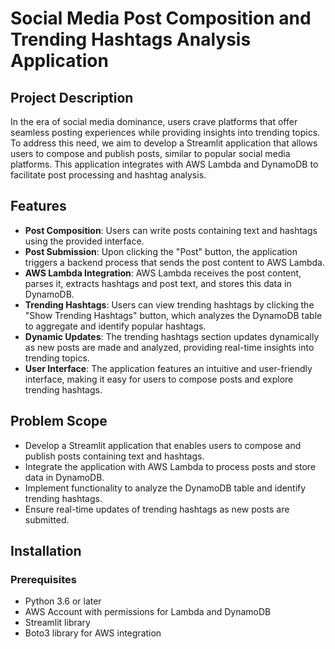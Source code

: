 # Social Media Post Composition and Trending Hashtags Analysis Application

## Project Description
In the era of social media dominance, users crave platforms that offer seamless posting experiences while providing insights into trending topics. To address this need, we aim to develop a Streamlit application that allows users to compose and publish posts, similar to popular social media platforms. This application integrates with AWS Lambda and DynamoDB to facilitate post processing and hashtag analysis.

## Features
- **Post Composition**: Users can write posts containing text and hashtags using the provided interface.
- **Post Submission**: Upon clicking the "Post" button, the application triggers a backend process that sends the post content to AWS Lambda.
- **AWS Lambda Integration**: AWS Lambda receives the post content, parses it, extracts hashtags and post text, and stores this data in DynamoDB.
- **Trending Hashtags**: Users can view trending hashtags by clicking the "Show Trending Hashtags" button, which analyzes the DynamoDB table to aggregate and identify popular hashtags.
- **Dynamic Updates**: The trending hashtags section updates dynamically as new posts are made and analyzed, providing real-time insights into trending topics.
- **User Interface**: The application features an intuitive and user-friendly interface, making it easy for users to compose posts and explore trending hashtags.

## Problem Scope
- Develop a Streamlit application that enables users to compose and publish posts containing text and hashtags.
- Integrate the application with AWS Lambda to process posts and store data in DynamoDB.
- Implement functionality to analyze the DynamoDB table and identify trending hashtags.
- Ensure real-time updates of trending hashtags as new posts are submitted.

## Installation

### Prerequisites
- Python 3.6 or later
- AWS Account with permissions for Lambda and DynamoDB
- Streamlit library
- Boto3 library for AWS integration


